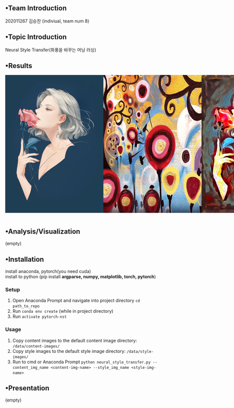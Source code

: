 ## •Team Introduction<br>
202011267 김승찬 (indiviual, team num 8)<br>
## •Topic Introduction<br>
Neural Style Transfer(화풍을 바꾸는 머닝 러싱)<br>
## •Results<br>

<div style="display: flex;">
  <img src="/output/combined_a01_candy height 50~1200/a01.jpg" width="314" height="440" />
  <img src="/output/combined_a01_candy height 50~1200/candy.jpg" width="314" height="440" />
  <img src="/output/combined_a01_candy height 50~1200/a01_candy_o_lbfgs_i_content_h_1200_m_vgg19_cw_100000.0_sw_30000.0_tv_1.0.jpg" width="314" height="440" />
</div>
<br>

## •Analysis/Visualization <br>
(empty)<br>
## •Installation<br>
install anaconda, pytorch(you need cuda)<br>
install to python (pip install <b>argparse, numpy, matplotlib, torch, pytorch</b>)<br>
### Setup
  1. Open Anaconda Prompt and navigate into project directory `cd path_to_repo`
  2. Run `conda env create` (while in project directory)
  3. Run `activate pytorch-nst`
### Usage
  1. Copy content images to the default content image directory: `/data/content-images/`
  2. Copy style images to the default style image directory: `/data/style-images/`
  3. Run to cmd or Anaconda Prompt `python neural_style_transfer.py --content_img_name <content-img-name> --style_img_name <style-img-name>`
## •Presentation<br>
(empty)<br>
